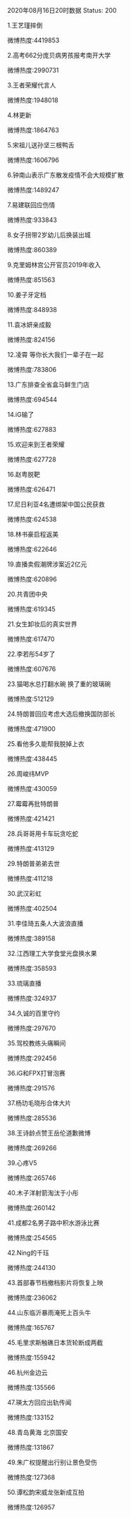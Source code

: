 2020年08月16日20时数据
Status: 200

1.王艺瑾摔倒

微博热度:4419853

2.高考662分庞贝病男孩报考南开大学

微博热度:2990731

3.王者荣耀代言人

微博热度:1948018

4.林更新

微博热度:1864763

5.宋祖儿送孙坚三根鸭舌

微博热度:1606796

6.钟南山表示广东散发疫情不会大规模扩散

微博热度:1489247

7.易建联回应伤情

微博热度:933843

8.女子拐带2岁幼儿后换装出城

微博热度:860389

9.克里姆林宫公开官员2019年收入

微博热度:851563

10.姜子牙定档

微博热度:848938

11.袁冰妍亲成毅

微博热度:824156

12.凌霄 等你长大我们一辈子在一起

微博热度:783806

13.广东排查全省盒马鲜生门店

微博热度:694544

14.iG输了

微博热度:627883

15.欢迎来到王者荣耀

微博热度:627728

16.赵粤脱靶

微博热度:626471

17.尼日利亚4名遭绑架中国公民获救

微博热度:624538

18.林书豪启程返美

微博热度:622646

19.直播卖假潮牌涉案近2亿元

微博热度:620896

20.共青团中央

微博热度:619345

21.女生卸妆后的真实世界

微博热度:617470

22.李若彤54岁了

微博热度:607676

23.猫喝水总打翻水碗 换了重的玻璃碗

微博热度:512129

24.特朗普回应考虑大选后撤换国防部长

微博热度:471900

25.看他多久能帮我脱掉上衣

微博热度:438445

26.周峻纬MVP

微博热度:430059

27.霉霉再批特朗普

微博热度:421421

28.兵哥哥用卡车玩贪吃蛇

微博热度:413129

29.特朗普弟弟去世

微博热度:411218

30.武汉彩虹

微博热度:402504

31.李佳琦五条人大波浪直播

微博热度:389158

32.江西理工大学食堂光盘换水果

微博热度:358593

33.琉璃直播

微博热度:324937

34.久诚的百里守约

微博热度:297670

35.驾校教练头痛瞬间

微博热度:292456

36.iG和FPX打冒泡赛

微博热度:291576

37.杨玏毛晓彤合体大片

微博热度:285536

38.王诗龄点赞王岳伦道歉微博

微博热度:269266

39.心疼V5

微博热度:265746

40.木子洋射箭淘汰于小彤

微博热度:260142

41.成都2名男子路中积水游泳比赛

微博热度:254565

42.Ning的千珏

微博热度:244130

43.首部春节档撤档影片将恢复上映

微博热度:236062

44.山东临沂暴雨淹死上百头牛

微博热度:165767

45.毛里求斯触礁日本货轮断成两截

微博热度:155942

46.杭州金边云

微博热度:135566

47.瑛太方回应出轨传闻

微博热度:133152

48.青岛黄海 北京国安

微博热度:131867

49.朱广权提醒出行别让景色受伤

微博热度:127368

50.谭松韵宋威龙张新成互拍

微博热度:126957

